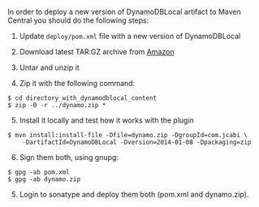 In order to deploy a new version of DynamoDBLocal artifact
to Maven Central you should do the following steps:

 1. Update `deploy/pom.xml` file with a new version of DynamoDBLocal

 2. Download latest TAR.GZ archive from [Amazon](http://docs.aws.amazon.com/amazondynamodb/latest/developerguide/Tools.DynamoDBLocal.html)

 3. Untar and unzip it

 4. Zip it with the following command:

```
$ cd directory_with_dynamodblocal_content
$ zip -0 -r ../dynamo.zip *
```

 5. Install it locally and test how it works with the plugin

```
$ mvn install:install-file -Dfile=dynamo.zip -DgroupId=com.jcabi \
    -DartifactId=DynamoDBLocal -Dversion=2014-01-08 -Dpackaging=zip
```

 6. Sign them both, using gnupg:

 ```
 $ gpg -ab pom.xml
 $ gpg -ab dynamo.zip
 ```

 5. Login to sonatype and deploy them both (pom.xml and dynamo.zip).
